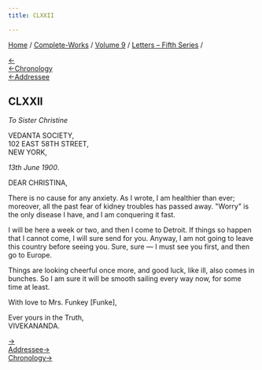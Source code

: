 ```yaml
---
title: CLXXII

---
```

<div>

[Home](../../../index.htm) / [Complete-Works](../../complete_works.htm)
/ [Volume 9](../volume_9_contents.htm) / [Letters – Fifth
Series](letters_fifth_series_contents.htm) /

[←](171_christina.htm)  
[←Chronology](171_christina.htm)  
[←Addressee](171_christina.htm)

## CLXXII

*To Sister Christine*

VEDANTA SOCIETY,  
102 EAST 58TH STREET,  
NEW YORK,

*13th June 1900*.

DEAR CHRISTINA,

There is no cause for any anxiety. As I wrote, I am healthier than ever;
moreover, all the past fear of kidney troubles has passed away. "Worry"
is the only disease I have, and I am conquering it fast.

I will be here a week or two, and then I come to Detroit. If things so
happen that I cannot come, I will sure send for you. Anyway, I am not
going to leave this country before seeing you. Sure, sure — I must see
you first, and then go to Europe.

Things are looking cheerful once more, and good luck, like ill, also
comes in bunches. So I am sure it will be smooth sailing every way now,
for some time at least.

With love to Mrs. Funkey \[Funke\],

Ever yours in the Truth,  
VIVEKANANDA.

[→](173_christina.htm)  
[Addressee→](173_christina.htm)  
[Chronology→](173_christina.htm)

</div>
